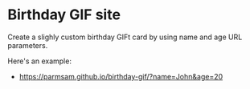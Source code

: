 # Birthday GIF site

Create a slighly custom birthday GIFt card by using name and age URL parameters.

Here's an example:
- https://parmsam.github.io/birthday-gif/?name=John&age=20